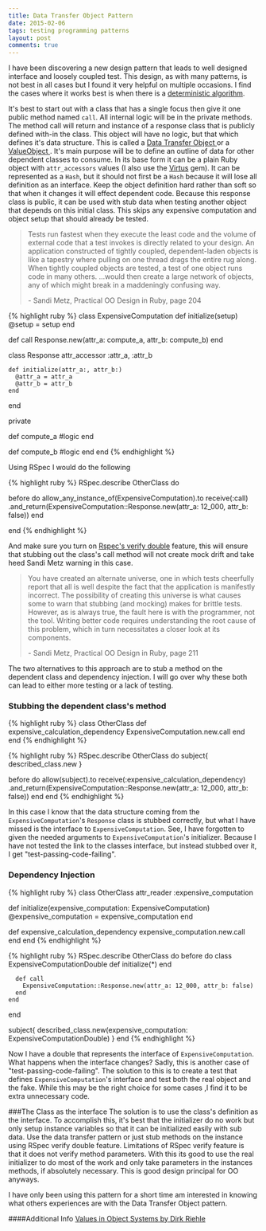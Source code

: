 ```yaml
---
title: Data Transfer Object Pattern
date: 2015-02-06
tags: testing programming patterns
layout: post
comments: true
---
```



I have been discovering a new design pattern that leads to well designed interface and loosely coupled test. This design, as with many patterns, is not best in all cases but I found it very helpful on multiple occasions. I find the cases where it works best is when there is a [deterministic algorithm](http://en.wikipedia.org/wiki/Deterministic_algorithm).

It's best to start out with a class that has a single focus then give it one public method named `call`. All internal logic will be in the private methods. The method call will return and instance of a response class that is publicly defined with-in the class. This object will have no logic, but that which defines it's data structure. This is called a [Data Transfer Object
](http://martinfowler.com/eaaCatalog/dataTransferObject.html) or a [ValueObject
](http://martinfowler.com/bliki/ValueObject.html). It's main purpose will be to define an outline of data for other dependent classes to consume. In its base form it can be a plain Ruby object with `attr_accessors` values (I also use the [Virtus](https://github.com/solnic/virtus) gem). It can be represented as a `Hash`, but it should not first be a `Hash` because it will lose all definition as an interface. Keep the object definition hard rather than soft so that when it changes it will effect dependent code. Because this response class is public, it can be used with stub data when testing another object that depends on this initial class. This skips any expensive computation and object setup that should already be tested.

<blockquote><p>Tests run fastest when they execute the least code and the volume of external code that a test invokes is directly related to your design. An application constructed of tightly coupled, dependent-laden objects is like a tapestry where pulling on one thread drags the entire rug along. When tightly coupled objects are tested, a test of one object runs code in many others. ...would then create a large network of objects, any of which might break in a maddeningly confusing way.</p>- Sandi Metz, Practical OO Design in Ruby, page 204</blockquote>

{% highlight ruby %}
class ExpensiveComputation
  def initialize(setup)
    @setup = setup
  end

  def call
    Response.new(attr_a: compute_a, attr_b: compute_b)
  end

  class Response
    attr_accessor :attr_a, :attr_b

    def initialize(attr_a:, attr_b:)
      @attr_a = attr_a
      @attr_b = attr_b
    end
  end

  private

  def compute_a
    #logic
  end

  def compute_b
    #logic
  end
end
{% endhighlight %}

Using RSpec I would do the following

{% highlight ruby %}
RSpec.describe OtherClass do

  before do
    allow_any_instance_of(ExpensiveComputation).to receive(:call)
    .and_return(ExpensiveComputation::Response.new(attr_a: 12_000, attr_b: false))
  end

end
{% endhighlight %}

And make sure you turn on [Rspec's verify double](https://relishapp.com/rspec/rspec-mocks/docs/verifying-doubles) feature, this will ensure that stubbing out the class's call method will not create mock drift and take heed Sandi Metz warning in this case.

<blockquote><p>You have created an alternate universe, one in which tests cheerfully report that all is well despite the fact that the application is manifestly incorrect. The possibility of creating this universe is what causes some to warn that stubbing (and mocking) makes for brittle tests. However, as is always true, the fault here is with the programmer, not the tool. Writing better code requires understanding the root cause of this problem, which in turn necessitates a closer look at its components.</p>- Sandi Metz, Practical OO Design in Ruby, page 211</blockquote>

The two alternatives to this approach are to stub a method on the dependent class and dependency injection. I will go over why these both can lead to either more testing or a lack of testing.

### Stubbing the dependent class's method
{% highlight ruby %}
class OtherClass
  def expensive_calculation_dependency
    ExpensiveComputation.new.call
  end
end
{% endhighlight %}

{% highlight ruby %}
RSpec.describe OtherClass do
  subject{ described_class.new }

  before do
    allow(subject).to receive(:expensive_calculation_dependency)
    .and_return(ExpensiveComputation::Response.new(attr_a: 12_000, attr_b: false))
  end
end
{% endhighlight %}

In this case I know that the data structure coming from the `ExpensiveComputation`'s `Response` class is stubbed correctly, but what I have missed is the interface to `ExpensiveComputation`. See, I have forgotten to given the needed arguments to `ExpensiveComputation`'s initializer. Because I have not tested the link to the classes interface, but instead stubbed over it, I get "test-passing-code-failing".

### Dependency Injection
{% highlight ruby %}
class OtherClass
  attr_reader :expensive_computation

  def initialize(expensive_computation: ExpensiveComputation)
    @expensive_computation = expensive_computation
  end


  def expensive_calculation_dependency
    expensive_computation.new.call
  end
end
{% endhighlight %}

{% highlight ruby %}
RSpec.describe OtherClass do
  before do
    class ExpensiveComputationDouble
      def initialize(*)
      end

      def call
        ExpensiveComputation::Response.new(attr_a: 12_000, attr_b: false)
      end
    end
  end

  subject{ described_class.new(expensive_computation: ExpensiveComputationDouble) }
end
{% endhighlight %}

Now I have a double that represents the interface of `ExpensiveComputation`. What happens when the interface changes? Sadly, this is another case of "test-passing-code-failing". The solution to this is to create a test that defines `ExpensiveComputation`'s interface and test both the real object and the fake. While this may be the right choice for some cases ,I find it to be extra unnecessary code.

###The Class as the interface
The solution is to use the class's definition as the interface. To accomplish this, it's best that the initializer do no work but only setup instance variables so that it can be initialized easily with sub data. Use the data transfer pattern or just stub methods on the instance using RSpec verify double feature. Limitations of RSpec verify feature is that it does not verify method parameters. With this its good to use the real initializer to do most of the work and only take parameters in the instances methods, if absolutely necessary. This is good design principal for OO anyways.

I have only been using this pattern for a short time am interested in knowing what others experiences are with the Data Transfer Object pattern.


####Additional Info
[Values in Object Systems by Dirk Riehle](http://dirkriehle.com/computer-science/research/1998/ubilab-tr-1998-10-1.html)

